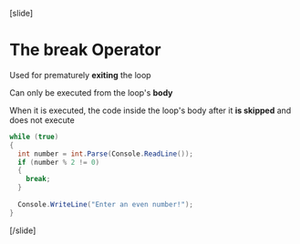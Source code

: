 [slide]
# The break Operator
Used for prematurely **exiting** the loop

Can only be executed from the loop's **body**

When it is executed, the code inside the loop's body after it **is skipped** and does not execute

```csharp
while (true)
{
  int number = int.Parse(Console.ReadLine());
  if (number % 2 != 0)
  {
    break;
  }
  
  Console.WriteLine("Enter an even number!");
}
```
[/slide]
